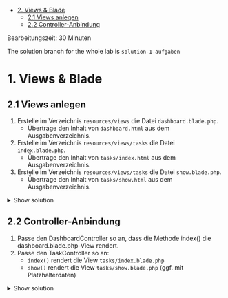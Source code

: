 - [2. Views & Blade](#2-views--blade)
  - [2.1 Views anlegen](#21-views-anlegen)
  - [2.2 Controller-Anbindung](#22-controller-anbindung)

Bearbeitungszeit: 30 Minuten

The solution branch for the whole lab is `solution-1-aufgaben`

# 1. Views & Blade

## 2.1 Views anlegen

1. Erstelle im Verzeichnis `resources/views` die Datei `dashboard.blade.php`.
   - Übertrage den Inhalt von `dashboard.html` aus dem Ausgabenverzeichnis.
2. Erstelle im Verzeichnis `resources/views/tasks` die Datei `index.blade.php`.
   - Übertrage den Inhalt von `tasks/index.html` aus dem Ausgabenverzeichnis.
3. Erstelle im Verzeichnis `resources/views/tasks` die Datei `show.blade.php`.
   - Übertrage den Inhalt von `tasks/show.html` aus dem Ausgabenverzeichnis.

<details>
<summary>Show solution</summary>
<p>

**/**

```
```

</p>
</details>

## 2.2 Controller-Anbindung

1. Passe den DashboardController so an, dass die Methode index() die dashboard.blade.php-View rendert.
2. Passe den TaskController so an:
   - `index()` rendert die View `tasks/index.blade.php`
   - `show()` rendert die View `tasks/show.blade.php` (ggf. mit Platzhalterdaten)

<details>
<summary>Show solution</summary>
<p>

**/**

```
```

</p>
</details>

